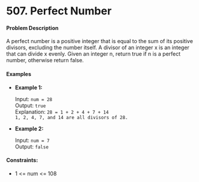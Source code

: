 # 507. Perfect Number

#### Problem Description

A perfect number is a positive integer that is equal to the sum of its positive divisors, excluding the number itself. A divisor of an integer x is an integer that can divide x evenly. Given an integer n, return true if n is a perfect number, otherwise return false.

#### Examples

- **Example 1:**

    Input: `num = 28`\
    Output: `true`\
    Explanation: `28 = 1 + 2 + 4 + 7 + 14`\
    `1, 2, 4, 7, and 14 are all divisors of 28.`

- **Example 2:**

    Input: `num = 7`\
    Output: `false`

#### Constraints:

- 1 <= num <= 108